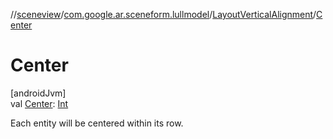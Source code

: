 //[sceneview](../../../index.md)/[com.google.ar.sceneform.lullmodel](../index.md)/[LayoutVerticalAlignment](index.md)/[Center](-center.md)

# Center

[androidJvm]\
val [Center](-center.md): [Int](https://kotlinlang.org/api/latest/jvm/stdlib/kotlin/-int/index.html)

Each entity will be centered within its row.
